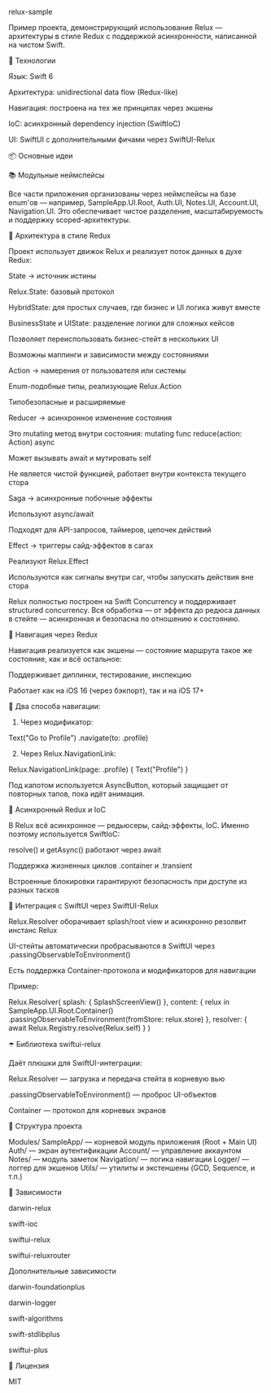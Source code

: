relux-sample

Пример проекта, демонстрирующий использование Relux — архитектуры в стиле Redux с поддержкой асинхронности, написанной на чистом Swift.

🔧 Технологии

Язык: Swift 6

Архитектура: unidirectional data flow (Redux-like)

Навигация: построена на тех же принципах через экшены

IoC: асинхронный dependency injection (SwiftIoC)

UI: SwiftUI с дополнительными фичами через SwiftUI-Relux

📦 Основные идеи

📚 Модульные неймспейсы

Все части приложения организованы через неймспейсы на базе enum'ов — например, SampleApp.UI.Root, Auth.UI, Notes.UI, Account.UI, Navigation.UI. Это обеспечивает чистое разделение, масштабируемость и поддержку scoped-архитектуры.

🔁 Архитектура в стиле Redux

Проект использует движок Relux и реализует поток данных в духе Redux:

State → источник истины

Relux.State: базовый протокол

HybridState: для простых случаев, где бизнес и UI логика живут вместе

BusinessState и UIState: разделение логики для сложных кейсов

Позволяет переиспользовать бизнес-стейт в нескольких UI

Возможны маппинги и зависимости между состояниями

Action → намерения от пользователя или системы

Enum-подобные типы, реализующие Relux.Action

Типобезопасные и расширяемые

Reducer → асинхронное изменение состояния

Это mutating метод внутри состояния: mutating func reduce(action: Action) async

Может вызывать await и мутировать self

Не является чистой функцией, работает внутри контекста текущего стора

Saga → асинхронные побочные эффекты

Используют async/await

Подходят для API-запросов, таймеров, цепочек действий

Effect → триггеры сайд-эффектов в сагах

Реализуют Relux.Effect

Используются как сигналы внутри саг, чтобы запускать действия вне стора

Relux полностью построен на Swift Concurrency и поддерживает structured concurrency. Вся обработка — от эффекта до редюса данных в стейте — асинхронная и безопасна по отношению к состоянию.

🧭 Навигация через Redux

Навигация реализуется как экшены — состояние маршрута такое же состояние, как и всё остальное:

Поддерживает диплинки, тестирование, инспекцию

Работает как на iOS 16 (через бэкпорт), так и на iOS 17+

📌 Два способа навигации:

1. Через модификатор:

Text("Go to Profile")
    .navigate(to: .profile)

2. Через Relux.NavigationLink:

Relux.NavigationLink(page: .profile) {
    Text("Profile")
}

Под капотом используется AsyncButton, который защищает от повторных тапов, пока идёт анимация.

🧵 Асинхронный Redux и IoC

В Relux всё асинхронное — редьюсеры, сайд-эффекты, IoC. Именно поэтому используется SwiftIoC:

resolve() и getAsync() работают через await

Поддержка жизненных циклов .container и .transient

Встроенные блокировки гарантируют безопасность при доступе из разных тасков

🧼 Интеграция с SwiftUI через SwiftUI-Relux

Relux.Resolver оборачивает splash/root view и асинхронно резолвит инстанс Relux

UI-стейты автоматически пробрасываются в SwiftUI через .passingObservableToEnvironment()

Есть поддержка Container-протокола и модификаторов для навигации

Пример:

Relux.Resolver(
    splash: {
        SplashScreenView()
    },
    content: { relux in
        SampleApp.UI.Root.Container()
            .passingObservableToEnvironment(fromStore: relux.store)
    },
    resolver: {
        await Relux.Registry.resolve(Relux.self)
    }
)

☂️ Библиотека swiftui-relux

Даёт плюшки для SwiftUI-интеграции:

Relux.Resolver — загрузка и передача стейта в корневую вью

.passingObservableToEnvironment() — проброс UI-объектов

Container — протокол для корневых экранов

📁 Структура проекта

Modules/
  SampleApp/           — корневой модуль приложения (Root + Main UI)
  Auth/                — экран аутентификации
  Account/             — управление аккаунтом
  Notes/               — модуль заметок
  Navigation/          — логика навигации
  Logger/              — логгер для экшенов
Utils/                 — утилиты и экстеншены (GCD, Sequence, и т.п.)

🧩 Зависимости

darwin-relux

swift-ioc

swiftui-relux

swiftui-reluxrouter

Дополнительные зависимости

darwin-foundationplus

darwin-logger

swift-algorithms

swift-stdlibplus

swiftui-plus

🪪 Лицензия

MIT

